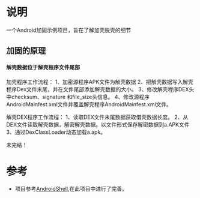 # 说明 
一个Android加固示例项目，旨在了解加壳脱壳的细节

## 加固的原理
#### 解壳数据位于解壳程序文件尾部
加壳程序工作流程：
	1、加密源程序APK文件为解壳数据
	2、把解壳数据写入解壳程序Dex文件末尾，并在文件尾部添加解壳数据的大小。
	3、修改解壳程序DEX头中checksum、signature 和file_size头信息。
	4、修改源程序AndroidMainfest.xml文件并覆盖解壳程序AndroidMainfest.xml文件。

解壳DEX程序工作流程：
	1、读取DEX文件末尾数据获取借壳数据长度。
	2、从DEX文件读取解壳数据，解密解壳数据。以文件形式保存解密数据到a.APK文件
	3、通过DexClassLoader动态加载a.apk。

未完结！

# 参考
- 项目参考[AndroidShell](https://github.com/longtaoge/AndroidShell),在此项目中进行了完善。

